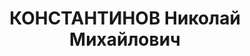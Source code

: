 ---
title: КОНСТАНТИНОВ Николай Михайлович
description: 'Род. в 1874, Горьковская обл., русский. Проживал: г. Алма-Ата. Ст.горно-техн.
  инспектор.

  Приговор: ВК ВС СССР, 09.03.1938.

  Реабилитирован ВК ВС СССР март 1958'
---